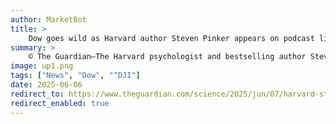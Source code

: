 ```yaml
---
author: MarketBot
title: >
    Dow goes wild as Harvard author Steven Pinker appears on podcast linked to scientific racism
summary: >
    © The Guardian—The Harvard psychologist and bestselling author Steven Pinker appeared on the podcast of Aporia, an outlet whose owners advocate for a revival of race science and have spoken of seeking “legitimation by association” by platforming more mainstream figures.
image: up1.png
tags: ["News", "Dow", "^DJI"]
date: 2025-06-06
redirect_to: https://www.theguardian.com/science/2025/jun/07/harvard-steven-pinker-aporia-podcast
redirect_enabled: true
---
```

